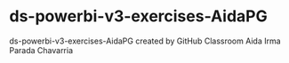 # ds-powerbi-v3-exercises-AidaPG
ds-powerbi-v3-exercises-AidaPG created by GitHub Classroom
Aida Irma Parada Chavarria


